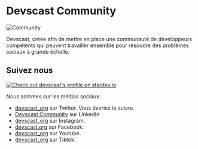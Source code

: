 # Devscast Community

![Community](https://github.com/devscast/.github/blob/master/profile/community.png?raw=true)

Devscast, créée afin de mettre en place une communauté de développeurs compétents qui peuvent travailler ensemble pour résoudre des problèmes sociaux à grande échelle. 


## Suivez nous

[![Check out devscast's profile on stardev.io](https://stardev.io/developers/devscast/badge/languages/country.svg)](https://stardev.io/developers/devscast)

Nous sommes sur les médias sociaux:

- [devscast_org](https://twitter.com/devscast_org) sur Twitter. Vous devriez le suivre.
- [Devscast Community](https://www.linkedin.com/company/devscast-community/) sur LinkedIn
- [devscast_org](https://www.instagram.com/devscast_org/) sur Instagram.
- [devscast.org](https://web.facebook.com/devscast.org/) sur Facebook.
- [devscast_org](https://www.youtube.com/@devscast_org) sur Youtube.
- [devscast_org](https://www.tiktok.com/@devscast_org) sur Tiktok.
